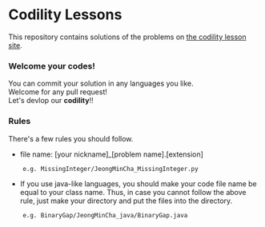 # Codility Lessons
This repository contains solutions of the problems on [the codility lesson site](https://codility.com/programmers/lessons/).



### Welcome your codes!
You can commit your solution in any languages you like.   
Welcome for any pull request!  
Let's devlop our **codility**!!



### Rules
There's a few rules you should follow.  

- file name: [your nickname]_[problem name].[extension]  
```  
    e.g. MissingInteger/JeongMinCha_MissingInteger.py
```  
- If you use java-like languages, you should make your code file name
be equal to your class name. Thus, in case you cannot follow the above
rule, just make your directory and put the files into the directory.  
```  
    e.g. BinaryGap/JeongMinCha_java/BinaryGap.java
```  
